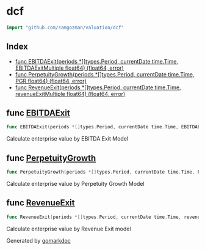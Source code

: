 <!-- Code generated by gomarkdoc. DO NOT EDIT -->

# dcf

```go
import "github.com/samgozman/valuation/dcf"
```

## Index

- [func EBITDAExit(periods *[]types.Period, currentDate time.Time, EBITDAExitMultiple float64) (float64, error)](<#func-ebitdaexit>)
- [func PerpetuityGrowth(periods *[]types.Period, currentDate time.Time, PGR float64) (float64, error)](<#func-perpetuitygrowth>)
- [func RevenueExit(periods *[]types.Period, currentDate time.Time, revenueExitMultiple float64) (float64, error)](<#func-revenueexit>)


## func [EBITDAExit](<https://github.com/samgozman/valuation/blob/main/dcf/ebitda-exit.go#L13>)

```go
func EBITDAExit(periods *[]types.Period, currentDate time.Time, EBITDAExitMultiple float64) (float64, error)
```

Calculate enterprise value by EBITDA	Exit Model

## func [PerpetuityGrowth](<https://github.com/samgozman/valuation/blob/main/dcf/perpetuity-growth.go#L13>)

```go
func PerpetuityGrowth(periods *[]types.Period, currentDate time.Time, PGR float64) (float64, error)
```

Calculate enterprise value by Perpetuity Growth Model

## func [RevenueExit](<https://github.com/samgozman/valuation/blob/main/dcf/revenue-exit.go#L13>)

```go
func RevenueExit(periods *[]types.Period, currentDate time.Time, revenueExitMultiple float64) (float64, error)
```

Calculate enterprise value by Revenue Exit model



Generated by [gomarkdoc](<https://github.com/princjef/gomarkdoc>)
